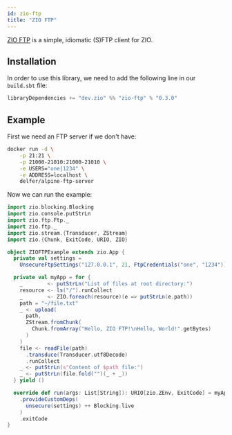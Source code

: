 ```yaml
---
id: zio-ftp
title: "ZIO FTP"
---
```


[ZIO FTP](https://github.com/zio/zio-ftp) is a simple, idiomatic (S)FTP client for ZIO.

## Installation

In order to use this library, we need to add the following line in our `build.sbt` file:

```scala
libraryDependencies += "dev.zio" %% "zio-ftp" % "0.3.0" 
```

## Example

First we need an FTP server if we don't have:

```bash
docker run -d \
    -p 21:21 \
    -p 21000-21010:21000-21010 \
    -e USERS="one|1234" \
    -e ADDRESS=localhost \
    delfer/alpine-ftp-server
```

Now we can run the example:

```scala
import zio.blocking.Blocking
import zio.console.putStrLn
import zio.ftp.Ftp._
import zio.ftp._
import zio.stream.{Transducer, ZStream}
import zio.{Chunk, ExitCode, URIO, ZIO}

object ZIOFTPExample extends zio.App {
  private val settings =
    UnsecureFtpSettings("127.0.0.1", 21, FtpCredentials("one", "1234"))

  private val myApp = for {
    _        <- putStrLn("List of files at root directory:")
    resource <- ls("/").runCollect
    _        <- ZIO.foreach(resource)(e => putStrLn(e.path))
    path = "~/file.txt"
    _ <- upload(
      path,
      ZStream.fromChunk(
        Chunk.fromArray("Hello, ZIO FTP!\nHello, World!".getBytes)
      )
    )
    file <- readFile(path)
      .transduce(Transducer.utf8Decode)
      .runCollect
    _ <- putStrLn(s"Content of $path file:")
    _ <- putStrLn(file.fold("")(_ + _))
  } yield ()

  override def run(args: List[String]): URIO[zio.ZEnv, ExitCode] = myApp
    .provideCustomDeps(
      unsecure(settings) ++ Blocking.live
    )
    .exitCode
}
```
